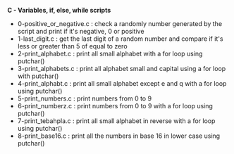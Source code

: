**C - Variables, if, else, while scripts**
* 0-positive_or_negative.c : check a randomly number generated by the script and print if it's negative, 0 or positive
* 1-last_digit.c : get the last digit of a random number and compare if it's less or greater than 5 of equal to zero
* 2-print_alphabet.c : print all small alphabet with a for loop using putchar()
* 3-print_alphabets.c : print all alphabet small and capital using a for loop with putchar()
* 4-print_alphabt.c : print all small alphabet except e and q with a for loop using putchar()
* 5-print_numbers.c : print numbers from 0 to 9
* 6-print_numberz.c : print numbers from 0 to 9 with a for loop using putchar()
* 7-print_tebahpla.c : print all small alphabet in reverse with a for loop using putchar()
* 8-print_base16.c : print all the numbers in base 16 in lower case using putchar()
